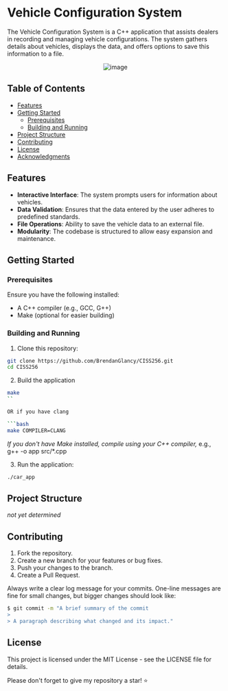 
# Vehicle Configuration System

The Vehicle Configuration System is a C++ application that assists dealers in recording and managing vehicle configurations. The system gathers details about vehicles, displays the data, and offers options to save this information to a file.

<p align="center">
  <img src="https://github.com/BrendanGlancy/CISS256/assets/61941978/3d13fe7f-2d95-4e04-a7ec-ee42a16c8968" alt="image"/>
</p>

## Table of Contents

- [Features](#features)
- [Getting Started](#getting-started)
  - [Prerequisites](#prerequisites)
  - [Building and Running](#building-and-running)
- [Project Structure](#project-structure)
- [Contributing](#contributing)
- [License](#license)
- [Acknowledgments](#acknowledgments)

## Features

- **Interactive Interface**: The system prompts users for information about vehicles.
- **Data Validation**: Ensures that the data entered by the user adheres to predefined standards.
- **File Operations**: Ability to save the vehicle data to an external file.
- **Modularity**: The codebase is structured to allow easy expansion and maintenance.

## Getting Started

### Prerequisites

Ensure you have the following installed:
- A C++ compiler (e.g., GCC, G++)
- Make (optional for easier building)

### Building and Running

1. Clone this repository:

```bash
git clone https://github.com/BrendanGlancy/CISS256.git
cd CISS256
```

2. Build the application

```bash
make
``

OR if you have clang

```bash
make COMPILER=CLANG
```

*If you don't have Make installed, compile using your C++ compiler,* e.g., g++ -o app src/*.cpp

3. Run the application:

```bash
./car_app   
```

## Project Structure

*not yet determined*

## Contributing
1. Fork the repository.
2. Create a new branch for your features or bug fixes.
3. Push your changes to the branch.
4. Create a Pull Request.

Always write a clear log message for your commits. One-line messages are fine for small changes, but bigger changes should look like:

```zsh
$ git commit -m "A brief summary of the commit
> 
> A paragraph describing what changed and its impact."
```

## License 

This project is licensed under the MIT License - see the LICENSE file for details.

<footer>Please don't forget to give my repository a star! ⭐️</footer>
